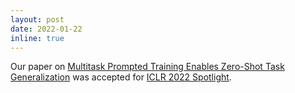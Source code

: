 ```yaml
---
layout: post
date: 2022-01-22
inline: true
---
```

Our paper on [Multitask Prompted Training Enables Zero-Shot Task Generalization](/#topp) was accepted for [ICLR 2022 Spotlight](https://openreview.net/forum?id=9Vrb9D0WI4).